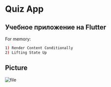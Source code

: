 # Quiz App
## Учебное приложение на Flutter

For memory: 
```bash
1) Render Content Conditionally
2) Lifting State Up
```

## Picture

![file](https://github.com/glebov-evgeny/flutter-quiz/assets/35433087/d07fef02-63c2-49b9-9beb-57c89c05f933)
